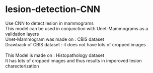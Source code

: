 # lesion-detection-CNN
Use CNN to detect lesion in mammograms <br>
This model can be used in conjunction with Unet-Mammograms as a validation layers <br>
Unet-Mammogram was made on : CBIS dataset  <br>
Drawback of CBIS dataset : it does not have lots of cropped images  <br>
<br>
This Model is made on : Histopathology dataset <br>
It has lots of cropped images and thus results in imporoved lesion charecterization <br>

